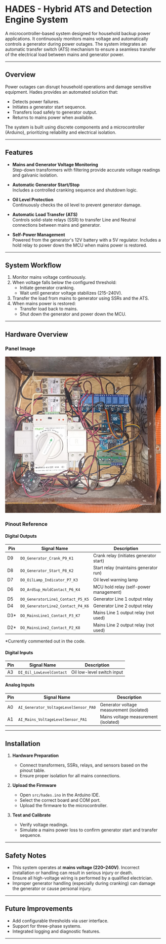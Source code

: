 # HADES - Hybrid ATS and Detection Engine System

A microcontroller-based system designed for household backup power applications. It continuously monitors mains voltage and automatically controls a generator during power outages. The system integrates an automatic transfer switch (ATS) mechanism to ensure a seamless transfer of the electrical load between mains and generator power.  

---

## Overview

Power outages can disrupt household operations and damage sensitive equipment. Hades provides an automated solution that:  
- Detects power failures.  
- Initiates a generator start sequence.  
- Transfers load safely to generator output.  
- Returns to mains power when available.  

The system is built using discrete components and a microcontroller (Arduino), prioritizing reliability and electrical isolation.  

---

## Features

- **Mains and Generator Voltage Monitoring**  
  Step-down transformers with filtering provide accurate voltage readings and galvanic isolation.  

- **Automatic Generator Start/Stop**  
  Includes a controlled cranking sequence and shutdown logic.  

- **Oil Level Protection**  
  Continuously checks the oil level to prevent generator damage.  

- **Automatic Load Transfer (ATS)**  
  Controls solid-state relays (SSR) to transfer Line and Neutral connections between mains and generator.  

- **Self-Power Management**  
  Powered from the generator's 12V battery with a 5V regulator. Includes a hold relay to power down the MCU when mains power is restored.  

---

## System Workflow

1. Monitor mains voltage continuously.  
2. When voltage falls below the configured threshold:
   - Initiate generator cranking.  
   - Wait until generator voltage stabilizes (215–240V).  
3. Transfer the load from mains to generator using SSRs and the ATS.  
4. When mains power is restored:
   - Transfer load back to mains.  
   - Shut down the generator and power down the MCU.  

---

## Hardware Overview

### Panel Image

![Hades Panel](images/hades-1.jpeg)

### Pinout Reference

#### Digital Outputs

| Pin | Signal Name                       | Description                              |
|-----|------------------------------------|------------------------------------------|
| D9  | `DO_Generator_Crank_P9_K1`         | Crank relay (initiates generator start)  |
| D8  | `DO_Generator_Start_P8_K2`         | Start relay (maintains generator run)    |
| D7  | `DO_OilLamp_Indicator_P7_K3`       | Oil level warning lamp                   |
| D6  | `DO_ArdSup_HoldContact_P6_K4`      | MCU hold relay (self-power management)   |
| D5  | `DO_GeneratorLine1_Contact_P5_K5`  | Generator Line 1 output relay            |
| D4  | `DO_GeneratorLine2_Contact_P4_K6`  | Generator Line 2 output relay            |
| D3* | `DO_MainsLine1_Contact_P3_K7`      | Mains Line 1 output relay (not used)     |
| D2* | `DO_MainsLine2_Contact_P2_K8`      | Mains Line 2 output relay (not used)     |

\*Currently commented out in the code.

#### Digital Inputs

| Pin | Signal Name                 | Description                    |
|-----|------------------------------|--------------------------------|
| A3  | `DI_Oil_LowLevelContact`     | Oil low-level switch input     |

#### Analog Inputs

| Pin | Signal Name                              | Description                              |
|-----|-------------------------------------------|------------------------------------------|
| A0  | `AI_Generator_VoltageLevelSensor_PA0`     | Generator voltage measurement (isolated) |
| A1  | `AI_Mains_VoltageLevelSensor_PA1`         | Mains voltage measurement (isolated)     |

---

## Installation

1. **Hardware Preparation**  
   - Connect transformers, SSRs, relays, and sensors based on the pinout table.  
   - Ensure proper isolation for all mains connections.  

2. **Upload the Firmware**  
   - Open `src/hades.ino` in the Arduino IDE.  
   - Select the correct board and COM port.  
   - Upload the firmware to the microcontroller.  

3. **Test and Calibrate**  
   - Verify voltage readings.  
   - Simulate a mains power loss to confirm generator start and transfer sequence.  

---

## Safety Notes

- This system operates at **mains voltage (220–240V)**. Incorrect installation or handling can result in serious injury or death.  
- Ensure all high-voltage wiring is performed by a qualified electrician.  
- Improper generator handling (especially during cranking) can damage the generator or cause personal injury.  

---

## Future Improvements

- Add configurable thresholds via user interface.  
- Support for three-phase systems.  
- Integrated logging and diagnostic features.  

---
